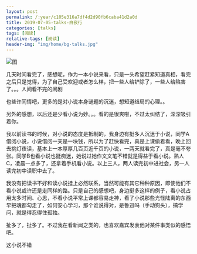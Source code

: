 ```yaml
---
layout: post
permalink: /:year/c105e316a7df4d2d90fb6caba41d2a0d
title: 2019-07-05-talks-白夜行
categories: [talks]
tags: [阅读]
relative-tags: [阅读]
header-img: "img/home/bg-talks.jpg"
---
```


![图](http://image.linxingyang.net/image/T-talks/image/2019/books/byx.png)

几天时间看完了，感想呢，作为一本小说来看，只是一头希望赶紧知道真相，看完之后只是觉得，为了自己受欢迎或者怎么样，把一些人给铲除了，一些人给陷害了。。。人间看不完的闹剧

也些许同情吧，更多的是对小说本身谜题的沉迷，想知道结局的心理。。


另外的感想，以后还是少看小说为妙。。。看的是很爽啦，不过太纠结了，深深吸引着你。

我以前读书的时候，对小说的态度是抵制的，我身边有挺多人沉迷于小说，同学A借阅小说，小说借阅一天是一块钱，所以为了赶快看完，真是上课偷着看，晚上回去挑灯夜读，基本上一本厚厚几百页近千页的小说，一两天就看完了，真是毫不夸张。同学B也看小说也挺痴迷，她说过她作文文笔不错就是得益于看小说。熟人C，凌晨一点多了，还拿着手机看小说。以上三人，两人读完初中进社会，另一人读完初中读职中去了。

我没有把读书不好和读小说挂上必然联系，当然可能有其它种种原因，即使他们不看小说或许还是走同样的路。只是自己的感想吧，身边挺多这样的例子，看小说占用太多时间、心思，不看小说平常上课都容易走神，看了小说那些光怪陆离的东西早把魂都勾走了，如何安心学习，那个谁说得对，是鲁迅吗（手动狗头），搞学问，就是得忍得住孤独。


扯多了，扯多了。不过我在看新闻之类的，也喜欢嘉宾发表他对某件事类似的感悟吧。

这小说不错

